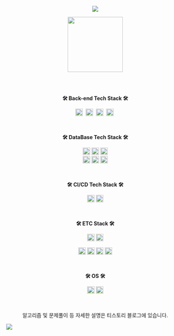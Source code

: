 
<!--
**rnrl1215/rnrl1215** is a ✨ _special_ ✨ repository because its `README.md` (this file) appears on your GitHub profile.

Here are some ideas to get you started:
- 🔭 I’m currently working on ...
- 🌱 I’m currently learning ...
- 👯 I’m looking to collaborate on ...
- 🤔 I’m looking for help with ...
- 💬 Ask me about ...
- 📫 How to reach me: ...
- 😄 Pronouns: ...
- ⚡ Fun fact: ...
-->

<p align="center">
<img src="https://capsule-render.vercel.app/api?type=waving&color=auto&height=300&section=header&text=Sungkuk%20Ahn&fontSize=90" />
</p>


<p align="center">
  <a href="https://github.com/rnrl1215">
    <img align="center" src="https://github-readme-stats.vercel.app/api?username=rnrl1215&hide=${가릴항목}&hide_title=${타이틀숨김}&show_icons=ture&include_all_commits=ture&theme=nord" height="150" />
  </a>
</p>


  <br>
  <br>

<p align="center">
     <b>
        🛠 Back-end Tech Stack 🛠
    </b>
</p>

<p align="center">
     <img src="https://img.shields.io/badge/Java-007396?style=plastic&logo=Java&logoColor=white" height="20"/></a>&nbsp
     <img src="https://img.shields.io/badge/Spring-6DB33F?style=plastic&logo=Spring&logoColor=white" height="20"/></a>&nbsp
     <img src="https://img.shields.io/badge/Spring%20Boot-6DB33F?style=plastic&logo=Spring%20Boot&logoColor=white" height="20"/></a>&nbsp
     <img src="https://img.shields.io/badge/C++-00599C?style=plastic&logo=C%2B%2B&logoColor=white" height="20"/></a>&nbsp
</p>
  <br>
 
<p align="center">
     <b>
        🛠 DataBase Tech Stack 🛠
    </b>
</p>


<p align="center">
  <img src="https://img.shields.io/badge/MySQL-4479A1?style=plastic&logo=MySQL&logoColor=white" height="20"/></a>
  <img src="https://img.shields.io/badge/Oracle-F80000?style=plastic&logo=Oracle&logoColor=white" height="20"/></a>
  <img src="https://img.shields.io/badge/MSSQL-CC2927?style=plastic&logo=MicrosoftSQLServer&logoColor=white" height="20"/></a>
  <br>
  <img alt="Hibernate" src ="https://img.shields.io/badge/Hibernate-59666C.svg?&style=plastic&logo=Hibernate&logoColor=white" height="20"/></a>
  <img src="https://img.shields.io/badge/ClickHouse-FFCC01?style=plastic&logo=ClickHouse&logoColor=white" height="20"/></a>
  <img src="https://img.shields.io/badge/ArangoDB-DDE072?style=plastic&logo=ArangoDB&logoColor=white" height="20"/></a> 
</p>

  <br>

<p align="center">
     <b>
        🛠 CI/CD Tech Stack 🛠
    </b>
</p>



<p align="center">
  <img src="https://img.shields.io/badge/Jenkins-D24939?style=plastic&logo=Jenkins&logoColor=white" height="20"/></a>
  <img src="https://img.shields.io/badge/CirCleCI-343434?style=plastic&logo=CirCleCI&logoColor=green" height="20"/></a>
</p>
  
  <br>
 
<p align="center">
     <b>
        🛠 ETC Stack 🛠
    </b>
</p>


<p align="center">
  <img src="https://img.shields.io/badge/Docker-2496ED?style=plastic&logo=Docker&logoColor=white" height="20"/></a>
  <img src="https://img.shields.io/badge/Amazon AWS-232F3E?style=plastic&logo=Amazon AWS&logoColor=white" height="20"/></a>
</p>


<p align="center">
  <img src="https://img.shields.io/badge/Qt-41CD52?style=plastic&logo=Qt&logoColor=white" height="20"/></a>
  <img src="https://img.shields.io/badge/Open Access-F68212?style=plastic&logo=OpenAccess&logoColor=white" height="20"/></a>
  <img src="https://img.shields.io/badge/Jira-0052CC?style=plastic&logo=Jira&logoColor=white" height="20"/></a>
  <img src="https://img.shields.io/badge/Confluence-172B4D?style=plastic&logo=Jira&logoColor=white" height="20"/></a>
</p>
  <br>
   
<p align="center">
     <b>
        🛠 OS 🛠
    </b>
</p>


<p align="center">
  <img src="https://img.shields.io/badge/Linux-FCC624?style=plastic&logo=Linux&logoColor=white" height="20"/></a>
  <img src="https://img.shields.io/badge/MacOS-41454A?style=plastic&logo=macOS&logoColor=white" height="20"/></a>
</p>

<br>
<p align="center">알고리즘 및 문제풀이 등 자세한 설명은 티스토리 블로그에 있습니다.</p>

<a href="https://vprog1215.tistory.com/">
    <img 
        src="https://img.shields.io/badge/MacOS-41454A?style=plastic&logo=macOS&logoColor=white&link=https://vprog1215.tistory.com/"
        style="height : auto; margin-left : 10px; margin-right : 10px;"/>
</a>
